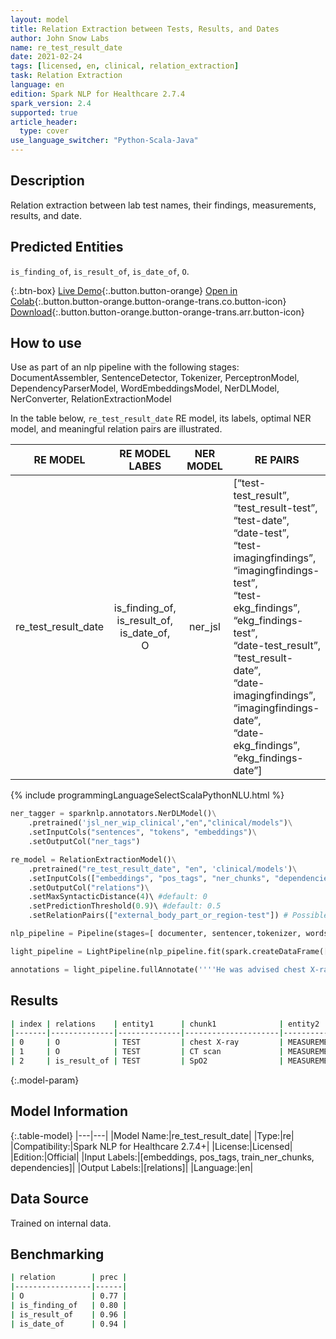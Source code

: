 ```yaml
---
layout: model
title: Relation Extraction between Tests, Results, and Dates
author: John Snow Labs
name: re_test_result_date
date: 2021-02-24
tags: [licensed, en, clinical, relation_extraction]
task: Relation Extraction
language: en
edition: Spark NLP for Healthcare 2.7.4
spark_version: 2.4
supported: true
article_header:
  type: cover
use_language_switcher: "Python-Scala-Java"
---
```


## Description

Relation extraction between lab test names, their findings, measurements, results, and date.

## Predicted Entities

`is_finding_of`, `is_result_of`, `is_date_of`, `O`.

{:.btn-box}
[Live Demo](https://demo.johnsnowlabs.com/healthcare/RE_CLINICAL_DATE/){:.button.button-orange}
[Open in Colab](https://colab.research.google.com/github/JohnSnowLabs/spark-nlp-workshop/blob/master/tutorials/Certification_Trainings/Healthcare/10.Clinical_Relation_Extraction.ipynb#scrollTo=D8TtVuN-Ee8s){:.button.button-orange.button-orange-trans.co.button-icon}
[Download](https://s3.amazonaws.com/auxdata.johnsnowlabs.com/clinical/models/re_test_result_date_en_2.7.4_2.4_1614168615976.zip){:.button.button-orange.button-orange-trans.arr.button-icon}

## How to use

Use as part of an nlp pipeline with the following stages: DocumentAssembler, SentenceDetector, Tokenizer, PerceptronModel, DependencyParserModel, WordEmbeddingsModel, NerDLModel, NerConverter, RelationExtractionModel


 In the table below, `re_test_result_date` RE model, its labels, optimal NER model, and meaningful relation pairs are illustrated.



 |       RE MODEL      |                     RE MODEL LABES                     | NER MODEL | RE PAIRS                                                                                                                                                                                                                                                                                                                                 |
 |:-------------------:|:------------------------------------------------------:|:---------:|------------------------------------------------------------------------------------------------------------------------------------------------------------------------------------------------------------------------------------------------------------------------------------------------------------------------------------------|
 | re_test_result_date | is_finding_of, <br>is_result_of, <br>is_date_of, <br>O |  ner_jsl  | [“test-test_result”, <br>“test_result-test”,<br>“test-date”, “date-test”,<br>“test-imagingfindings”, <br>“imagingfindings-test”,<br>“test-ekg_findings”, <br>“ekg_findings-test”,<br>“date-test_result”, <br>“test_result-date”,<br>“date-imagingfindings”, <br>“imagingfindings-date”,<br>“date-ekg_findings”, <br>“ekg_findings-date”] |



<div class="tabs-box" markdown="1">
{% include programmingLanguageSelectScalaPythonNLU.html %}

```python
ner_tagger = sparknlp.annotators.NerDLModel()\
    .pretrained('jsl_ner_wip_clinical',"en","clinical/models")\
    .setInputCols("sentences", "tokens", "embeddings")\
    .setOutputCol("ner_tags") 

re_model = RelationExtractionModel()\
    .pretrained("re_test_result_date", "en", 'clinical/models')\
    .setInputCols(["embeddings", "pos_tags", "ner_chunks", "dependencies"])\
    .setOutputCol("relations")\
    .setMaxSyntacticDistance(4)\ #default: 0
    .setPredictionThreshold(0.9)\ #default: 0.5
    .setRelationPairs(["external_body_part_or_region-test"]) # Possible relation pairs. Default: All Relations.

nlp_pipeline = Pipeline(stages=[ documenter, sentencer,tokenizer, words_embedder, pos_tagger,  clinical_ner_tagger,ner_chunker, dependency_parser,re_model])

light_pipeline = LightPipeline(nlp_pipeline.fit(spark.createDataFrame([['']]).toDF("text")))

annotations = light_pipeline.fullAnnotate(''''He was advised chest X-ray or CT scan after checking his SpO2 which was <= 93%''')
```

</div>

## Results

```bash
| index | relations    | entity1      | chunk1              | entity2      |  chunk2 |
|-------|--------------|--------------|---------------------|--------------|---------|
| 0     | O            | TEST         | chest X-ray         | MEASUREMENTS |  93%    | 
| 1     | O            | TEST         | CT scan             | MEASUREMENTS |  93%    |
| 2     | is_result_of | TEST         | SpO2                | MEASUREMENTS |  93%    |

```

{:.model-param}
## Model Information

{:.table-model}
|---|---|
|Model Name:|re_test_result_date|
|Type:|re|
|Compatibility:|Spark NLP for Healthcare 2.7.4+|
|License:|Licensed|
|Edition:|Official|
|Input Labels:|[embeddings, pos_tags, train_ner_chunks, dependencies]|
|Output Labels:|[relations]|
|Language:|en|

## Data Source

Trained on internal data.

## Benchmarking

```bash
| relation        | prec |
|-----------------|------|
| O               | 0.77 |
| is_finding_of   | 0.80 |
| is_result_of    | 0.96 |
| is_date_of      | 0.94 |

```